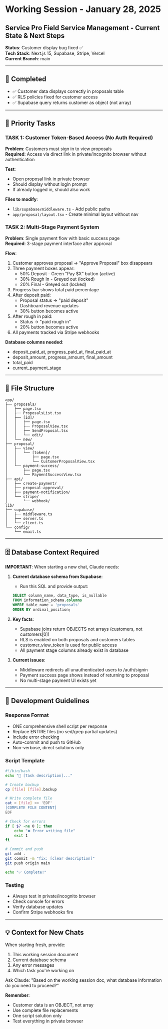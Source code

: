 # Working Session - January 28, 2025
## Service Pro Field Service Management - Current State & Next Steps

**Status**: Customer display bug fixed ✅  
**Tech Stack**: Next.js 15, Supabase, Stripe, Vercel  
**Current Branch**: main

---

## 🎯 **Completed**
- ✅ Customer data displays correctly in proposals table
- ✅ RLS policies fixed for customer access
- ✅ Supabase query returns customer as object (not array)

---

## 🚨 **Priority Tasks**

### **TASK 1: Customer Token-Based Access (No Auth Required)**
**Problem**: Customers must sign in to view proposals  
**Required**: Access via direct link in private/incognito browser without authentication

**Test**: 
- Open proposal link in private browser
- Should display without login prompt
- If already logged in, should also work

**Files to modify**:
- `lib/supabase/middleware.ts` - Add public paths
- `app/proposal/layout.tsx` - Create minimal layout without nav

### **TASK 2: Multi-Stage Payment System**
**Problem**: Single payment flow with basic success page  
**Required**: 3-stage payment interface after approval

**Flow**:
1. Customer approves proposal → "Approve Proposal" box disappears
2. Three payment boxes appear:
   - 50% Deposit - Green "Pay $X" button (active)
   - 30% Rough In - Greyed out (locked)
   - 20% Final - Greyed out (locked)
3. Progress bar shows total paid percentage
4. After deposit paid:
   - Proposal status → "paid deposit"
   - Dashboard revenue updates
   - 30% button becomes active
5. After rough in paid:
   - Status → "paid rough in"
   - 20% button becomes active
6. All payments tracked via Stripe webhooks

**Database columns needed**:
- deposit_paid_at, progress_paid_at, final_paid_at
- deposit_amount, progress_amount, final_amount
- total_paid
- current_payment_stage

---

## 📁 **File Structure**
```
app/
├── proposals/
│   ├── page.tsx
│   ├── ProposalsList.tsx
│   ├── [id]/
│   │   ├── page.tsx
│   │   ├── ProposalView.tsx
│   │   ├── SendProposal.tsx
│   │   └── edit/
│   └── new/
├── proposal/
│   ├── view/
│   │   └── [token]/
│   │       ├── page.tsx
│   │       └── CustomerProposalView.tsx
│   └── payment-success/
│       ├── page.tsx
│       └── PaymentSuccessView.tsx
├── api/
│   ├── create-payment/
│   ├── proposal-approval/
│   ├── payment-notification/
│   └── stripe/
│       └── webhook/
lib/
├── supabase/
│   ├── middleware.ts
│   ├── server.ts
│   └── client.ts
└── config/
    └── email.ts
```

---

## 🗄️ **Database Context Required**

**IMPORTANT**: When starting a new chat, Claude needs:

1. **Current database schema from Supabase**:
   - Run this SQL and provide output:
   ```sql
   SELECT column_name, data_type, is_nullable 
   FROM information_schema.columns 
   WHERE table_name = 'proposals' 
   ORDER BY ordinal_position;
   ```

2. **Key facts**:
   - Supabase joins return OBJECTS not arrays (customers, not customers[0])
   - RLS is enabled on both proposals and customers tables
   - customer_view_token is used for public access
   - All payment stage columns already exist in database

3. **Current issues**:
   - Middleware redirects all unauthenticated users to /auth/signin
   - Payment success page shows instead of returning to proposal
   - No multi-stage payment UI exists yet

---

## 🔧 **Development Guidelines**

### **Response Format**
- ONE comprehensive shell script per response
- Replace ENTIRE files (no sed/grep partial updates)
- Include error checking
- Auto-commit and push to GitHub
- Non-verbose, direct solutions only

### **Script Template**
```bash
#!/bin/bash
echo "🔧 [Task description]..."

# Create backup
cp [file] [file].backup

# Write complete file
cat > [file] << 'EOF'
[COMPLETE FILE CONTENT]
EOF

# Check for errors
if [ $? -ne 0 ]; then
    echo "❌ Error writing file"
    exit 1
fi

# Commit and push
git add .
git commit -m "fix: [clear description]"
git push origin main

echo "✅ Complete!"
```

### **Testing**
- Always test in private/incognito browser
- Check console for errors
- Verify database updates
- Confirm Stripe webhooks fire

---

## 💡 **Context for New Chats**

When starting fresh, provide:
1. This working session document
2. Current database schema
3. Any error messages
4. Which task you're working on

Ask Claude: "Based on the working session doc, what database information do you need to proceed?"

**Remember**: 
- Customer data is an OBJECT, not array
- Use complete file replacements
- One script solution only
- Test everything in private browser